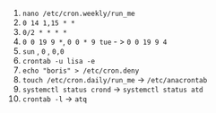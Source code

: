 1. `nano /etc/cron.weekly/run_me`
2. `0 14 1,15 * *`
3. `0/2 * * * *`
4. `0 0 19 9 *`, `0 0 * 9 tue` - > `0 0 19 9 4`
5. `sun` , `0` , `0,0`
6. `crontab -u lisa -e`
7. `echo "boris" > /etc/cron.deny`
8. `touch /etc/cron.daily/run_me` -> `/etc/anacrontab`
9. `systemctl status crond` -> `systemctl status atd`
10. `crontab -l` -> `atq`
